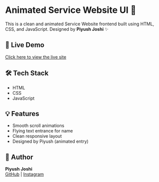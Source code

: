 # Animated Service Website UI 🚀

This is a clean and animated Service Website frontend built using HTML, CSS, and JavaScript. Designed by **Piyush Joshi** ✨

## 🔗 Live Demo
[Click here to view the live site](https://piyush2707.github.io/startup-funding-simulator/)

## 🛠️ Tech Stack
- HTML
- CSS
- JavaScript

## 💡 Features
- Smooth scroll animations
- Flying text entrance for name
- Clean responsive layout
- Designed by Piyush (animated entry)

## 📌 Author
**Piyush Joshi**  
[GitHub](https://github.com/withpiyushhz) | [Instagram](https://instagram.com/withpiyushhz)
